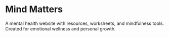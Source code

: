 # Mind Matters
A mental health website with resources, worksheets, and mindfulness tools. Created for emotional wellness and personal growth.
